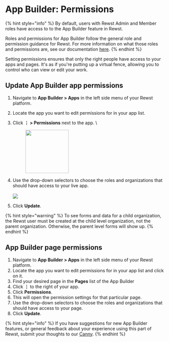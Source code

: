 # App Builder: Permissions

{% hint style="info" %}
By default, users with Rewst Admin and Member roles have access to to the App Builder feature in Rewst.

Roles and permissions for App Builder follow the general role and permission guidance for Rewst. For more information on what those roles and permissions are, see our documentation [here](../../settings/roles.md).
{% endhint %}

Setting permissions ensures that only the right people have access to your apps and pages. It's as if you're putting up a virtual fence, allowing you to control who can view or edit your work.

## Update App Builder app permissions

1. Navigate to **App Builder > Apps** in the left side menu of your Rewst platform.
2. Locate the app you want to edit permissions for in your app list.
3.  Click **⋮ > Permissions** next to the app. \


    <div align="left"><figure><img src="../../../.gitbook/assets/Screenshot 2025-08-21 at 5.20.42 PM.png" alt="" width="137"><figcaption></figcaption></figure></div>
4. Use the drop-down selectors to choose the roles and organizations that should have access to your live app.\
   \
   ![](<../../../.gitbook/assets/Screenshot 2025-08-21 at 5.36.01 PM.png>)
5. Click **Update**.

{% hint style="warning" %}
To see forms and data for a child organization, the Rewst user must be created at the child level organization, not the parent organization. Otherwise, the parent level forms will show up.
{% endhint %}

## App Builder page permissions

1. Navigate to **App Builder > Apps** in the left side menu of your Rewst platform.
2. Locate the app you want to edit permissions for in your app list and click on it.
3. Find your desired page in the **Pages** list of the App Builder
4. Click **⋮** to the right of your app.
5. Click **Permissions**.
6. This will open the permission settings for that particular page.
7. Use the drop-down selectors to choose the roles and organizations that should have access to your page.
8. Click **Update**.

{% hint style="info" %}
If you have suggestions for new App Builder features, or general feedback about your experience using this part of Rewst, submit your thoughts to our [Canny](https://rewst.canny.io/app-builder).&#x20;
{% endhint %}
